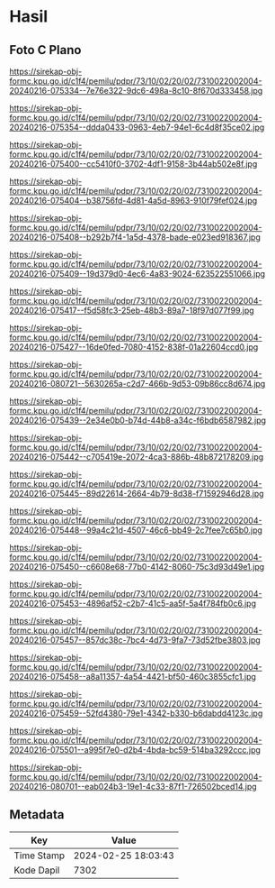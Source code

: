 # Hasil

## Foto C Plano

https://sirekap-obj-formc.kpu.go.id/c1f4/pemilu/pdpr/73/10/02/20/02/7310022002004-20240216-075334--7e76e322-9dc6-498a-8c10-8f670d333458.jpg

https://sirekap-obj-formc.kpu.go.id/c1f4/pemilu/pdpr/73/10/02/20/02/7310022002004-20240216-075354--ddda0433-0963-4eb7-94e1-6c4d8f35ce02.jpg

https://sirekap-obj-formc.kpu.go.id/c1f4/pemilu/pdpr/73/10/02/20/02/7310022002004-20240216-075400--cc5410f0-3702-4df1-9158-3b44ab502e8f.jpg

https://sirekap-obj-formc.kpu.go.id/c1f4/pemilu/pdpr/73/10/02/20/02/7310022002004-20240216-075404--b38756fd-4d81-4a5d-8963-910f79fef024.jpg

https://sirekap-obj-formc.kpu.go.id/c1f4/pemilu/pdpr/73/10/02/20/02/7310022002004-20240216-075408--b292b7f4-1a5d-4378-bade-e023ed918367.jpg

https://sirekap-obj-formc.kpu.go.id/c1f4/pemilu/pdpr/73/10/02/20/02/7310022002004-20240216-075409--19d379d0-4ec6-4a83-9024-623522551066.jpg

https://sirekap-obj-formc.kpu.go.id/c1f4/pemilu/pdpr/73/10/02/20/02/7310022002004-20240216-075417--f5d58fc3-25eb-48b3-89a7-18f97d077f99.jpg

https://sirekap-obj-formc.kpu.go.id/c1f4/pemilu/pdpr/73/10/02/20/02/7310022002004-20240216-075427--16de0fed-7080-4152-838f-01a22604ccd0.jpg

https://sirekap-obj-formc.kpu.go.id/c1f4/pemilu/pdpr/73/10/02/20/02/7310022002004-20240216-080721--5630265a-c2d7-466b-9d53-09b86cc8d674.jpg

https://sirekap-obj-formc.kpu.go.id/c1f4/pemilu/pdpr/73/10/02/20/02/7310022002004-20240216-075439--2e34e0b0-b74d-44b8-a34c-f6bdb6587982.jpg

https://sirekap-obj-formc.kpu.go.id/c1f4/pemilu/pdpr/73/10/02/20/02/7310022002004-20240216-075442--c705419e-2072-4ca3-886b-48b872178209.jpg

https://sirekap-obj-formc.kpu.go.id/c1f4/pemilu/pdpr/73/10/02/20/02/7310022002004-20240216-075445--89d22614-2664-4b79-8d38-f71592946d28.jpg

https://sirekap-obj-formc.kpu.go.id/c1f4/pemilu/pdpr/73/10/02/20/02/7310022002004-20240216-075448--99a4c21d-4507-46c6-bb49-2c7fee7c65b0.jpg

https://sirekap-obj-formc.kpu.go.id/c1f4/pemilu/pdpr/73/10/02/20/02/7310022002004-20240216-075450--c6608e68-77b0-4142-8060-75c3d93d49e1.jpg

https://sirekap-obj-formc.kpu.go.id/c1f4/pemilu/pdpr/73/10/02/20/02/7310022002004-20240216-075453--4896af52-c2b7-41c5-aa5f-5a4f784fb0c6.jpg

https://sirekap-obj-formc.kpu.go.id/c1f4/pemilu/pdpr/73/10/02/20/02/7310022002004-20240216-075457--857dc38c-7bc4-4d73-9fa7-73d52fbe3803.jpg

https://sirekap-obj-formc.kpu.go.id/c1f4/pemilu/pdpr/73/10/02/20/02/7310022002004-20240216-075458--a8a11357-4a54-4421-bf50-460c3855cfc1.jpg

https://sirekap-obj-formc.kpu.go.id/c1f4/pemilu/pdpr/73/10/02/20/02/7310022002004-20240216-075459--52fd4380-79e1-4342-b330-b6dabdd4123c.jpg

https://sirekap-obj-formc.kpu.go.id/c1f4/pemilu/pdpr/73/10/02/20/02/7310022002004-20240216-075501--a995f7e0-d2b4-4bda-bc59-514ba3292ccc.jpg

https://sirekap-obj-formc.kpu.go.id/c1f4/pemilu/pdpr/73/10/02/20/02/7310022002004-20240216-080701--eab024b3-19e1-4c33-87f1-726502bced14.jpg


## Metadata

| Key        | Value               |
| ---------- | ------------------- |
| Time Stamp | 2024-02-25 18:03:43 |
| Kode Dapil | 7302                |



